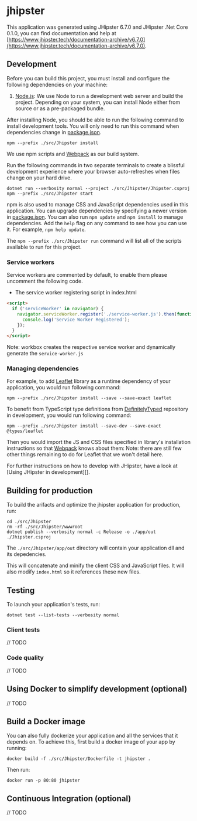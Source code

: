 # jhipster

This application was generated using JHipster 6.7.0 and JHipster .Net Core 0.1.0, you can find documentation and help at [https://www.jhipster.tech/documentation-archive/v6.7.0](https://www.jhipster.tech/documentation-archive/v6.7.0).

## Development

Before you can build this project, you must install and configure the following dependencies on your machine:


1. [Node.js][]: We use Node to run a development web server and build the project.
   Depending on your system, you can install Node either from source or as a pre-packaged bundle.

After installing Node, you should be able to run the following command to install development tools.
You will only need to run this command when dependencies change in [package.json](package.json).

    npm --prefix ./src/Jhipster install

We use npm scripts and [Webpack][] as our build system.

Run the following commands in two separate terminals to create a blissful development experience where your browser
auto-refreshes when files change on your hard drive.

    dotnet run --verbosity normal --project ./src/Jhipster/Jhipster.csproj
    npm --prefix ./src/Jhipster start

npm is also used to manage CSS and JavaScript dependencies used in this application. You can upgrade dependencies by
specifying a newer version in [package.json](package.json). You can also run `npm update` and `npm install` to manage dependencies.
Add the `help` flag on any command to see how you can use it. For example, `npm help update`.

The `npm --prefix ./src/Jhipster run` command will list all of the scripts available to run for this project.

### Service workers

Service workers are commented by default, to enable them please uncomment the following code.

- The service worker registering script in index.html

```html
<script>
  if ('serviceWorker' in navigator) {
    navigator.serviceWorker.register('./service-worker.js').then(function() {
      console.log('Service Worker Registered');
    });
  }
</script>
```

Note: workbox creates the respective service worker and dynamically generate the `service-worker.js`

### Managing dependencies

For example, to add [Leaflet][] library as a runtime dependency of your application, you would run following command:

    npm --prefix ./src/Jhipster install --save --save-exact leaflet

To benefit from TypeScript type definitions from [DefinitelyTyped][] repository in development, you would run following command:

    npm --prefix ./src/Jhipster install --save-dev --save-exact @types/leaflet

Then you would import the JS and CSS files specified in library's installation instructions so that [Webpack][] knows about them:
Note: there are still few other things remaining to do for Leaflet that we won't detail here.

For further instructions on how to develop with JHipster, have a look at [Using JHipster in development][].

## Building for production

To build the arifacts and optimize the jhipster application for production, run:

    cd ./src/Jhipster
    rm -rf ./src/Jhipster/wwwroot
    dotnet publish --verbosity normal -c Release -o ./app/out ./Jhipster.csproj

The `./src/Jhipster/app/out` directory will contain your application dll and its depedencies.

This will concatenate and minify the client CSS and JavaScript files. It will also modify `index.html` so it references these new files.

## Testing

To launch your application's tests, run:

    dotnet test --list-tests --verbosity normal

### Client tests

// TODO

### Code quality

// TODO

## Using Docker to simplify development (optional)

// TODO

## Build a Docker image

You can also fully dockerize your application and all the services that it depends on. To achieve this, first build a docker image of your app by running:

    docker build -f ./src/Jhipster/Dockerfile -t jhipster .

Then run:

    docker run -p 80:80 jhipster

## Continuous Integration (optional)

// TODO

[node.js]: https://nodejs.org/
[yarn]: https://yarnpkg.org/
[webpack]: https://webpack.github.io/
[angular cli]: https://cli.angular.io/
[browsersync]: http://www.browsersync.io/
[jest]: https://facebook.github.io/jest/
[jasmine]: http://jasmine.github.io/2.0/introduction.html
[protractor]: https://angular.github.io/protractor/
[leaflet]: http://leafletjs.com/
[definitelytyped]: http://definitelytyped.org/
